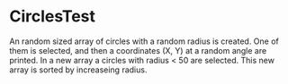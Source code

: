 # CirclesTest
An random sized array of circles with a random radius is created.
One of them is selected, and then a coordinates (X, Y) at a random angle are printed.
In a new array a circles with radius < 50 are selected.
This new array is sorted by increaseing radius.
